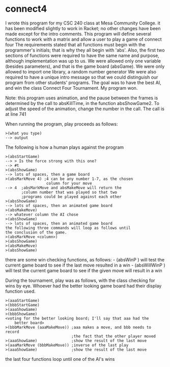 # connect4


I wrote this program for my CSC 240 class at Mesa Community College.
it has been modified slightly to work in Racket; no other changes have 
been made except for the intro comments.
This program will define several functions to work with a matrix
and allow a user to play a game of connect four
The requirements stated that all functions must begin with the 
programmer's initials; that is why they all begin with 'abs'.
Also, the first two sections of functions were required to have
the same name and purpose, although implementation was up to us.
We were allowed only one variable (besides parameters), and that
is the game board (absGame). We were only allowed to import one 
library, a random number generator
We were also required to have a unique intro message so that we
could distinguish our program from other students' programs.
The goal was to have the best AI, and win the class Connect Four 
Tournament. My program won.

Note: this program uses animation, and the pause between the frames
is determined by the call to absKillTime, in the function absShowGame2.
To adjust the speed of the animation, change the number in the call.
The call is at line 741

When running the program, play proceeds as follows:
```
>(what you type)
--> output
```
The following is how a human plays against the program
```
>(absStartGame)
--> > Is the force strong with this one?
--> #t
>(absShowGame)
--> lots of spaces, then a game board
>(absMarkMove 4) ;4 can be any number 1-7, as the chosen
                  column for your move
--> 4  ;absMarkMove and absMakeMove will return the 
       ;column number that was played so that two
       ;programs could be played against each other
>(absShowGame)
--> lots of spaces, then an animated game board
>(absMakeMove)
--> whatever column the AI chose
>(absShowGame)
--> lots of spaces, then an animated game board
the following three commands will loop as follows until
the conclusion of the game.
>(absMarkMove <column>)
>(absShowGame)
>(absMakeMove)
>(absShowGame)
```
there are some win checking functions, as follows:
    - (absWinP <column>) will test the current game board to see
                         if the last move resulted in a win
    - (absWillWinP <column>) will test the current game board to
                             see if the given move will result in
                             a win


During the tournament, play was as follows, with the class checking
for wins by eye. Whoever had the better looking game board had
their display function used. 
```
>(aaaStartGame)
>(bbbStartGame)
>(aaaShowGame)
>(bbbShowGame)
<voting for the better looking board; I'll say that aaa had the
    better board>
>(bbbMarkMove (aaaMakeMove)) ;aaa makes a move, and bbb needs to record
                             ;the fact that the other player moved
>(aaaShowGame)               ;show the result of the last move
>(aaaMarkMove (bbbMakeMove)) ;inverse of the last play
>(aaaShowGame)               ;show the result of the last move
```
the last four functions loop until one of the AI's wins
